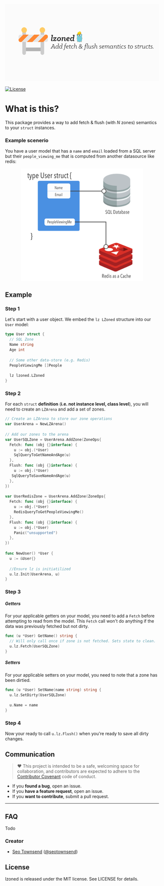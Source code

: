 ![LZoned: Fetch & flush semantics](./banner.png) 

[![License](http://img.shields.io/badge/license-MIT-green.svg?style=flat)](https://github.com/sotownsend/plumbus/blob/master/LICENSE)

# What is this?

This package provides a way to add fetch & flush (with *N* zones) semantics to your `struct` instances.


### Example scenerio
You have a user model that has a `name` and `email` loaded from a SQL server but their `people_viewing_me` that is computed from another datasource like redis:  

<div style='text-align: center'>
  <img width=400 src='./docs/images/zones.png' />
</div>

## Example

### Step 1
Let's start with a user object.  We embed the `lz LZoned` structure into our `User` model:

```go
type User struct {
  // SQL Zone
  Name string
  Age int
  
  // Some other data-store (e.g. Redis)
  PeopleViewingMe []People

  lz lzoned.LZoned
}
```

### Step 2
For each `struct` **definition** (**i.e. not instance level, class level**), you will need to create an `LZArena` and add a set of zones.

```go
// Create an LZArena to store our zone operations
var UserArena = NewLZArena()

// Add our zones to the arena
var UserSQLZone = UserArena.AddZone(ZoneOps{
  Fetch: func (obj {}interface) {
    u := obj.(*User)
    SqlQueryToGetNameAndAge(u)
  },
  Flush: func (obj {}interface) {
	u := obj.(*User)
   SqlQueryToSaveNameAndAge(u)
  },
})

var UserRedisZone = UserArena.AddZone(ZoneOps{
  Fetch: func (obj {}interface) {
    u := obj.(*User)
    RedisQueryToGetPeopleViewingMe()
  },
  Flush: func (obj {}interface) {
	u := obj.(*User)
	Panic("unsupported")
  },
})

func NewUser() *User {
  u := &User{}
  
  //Ensure lz is initiatilized
  u.lz.Init(UserArena, u)
}
```

### Step 3

##### Getters
For your applicable getters on your model, you need to add a `Fetch` before attempting to read from the model.  This `Fetch` call won't do anything if the data was previously fetched but not dirty.

```go
func (u *User) GetName() string {
  // Will only call once if zone is not fetched. Sets state to clean.
  u.lz.Fetch(UserSQLZone)
}
```

##### Setters
For your applicable setters on your model, you need to note that a zone has been dirtied.

```go
func (u *User) SetName(name string) string {
  u.lz.SetDirty(UserSQLZone)
  
  u.Name = name
}
```

### Step 4 
Now your ready to call `u.lz.Flush()` when you're ready to save all dirty changes.

## Communication
> ♥ This project is intended to be a safe, welcoming space for collaboration, and contributors are expected to adhere to the [Contributor Covenant](http://contributor-covenant.org) code of conduct.

- If you **found a bug**, open an issue.
- If you **have a feature request**, open an issue.
- If you **want to contribute**, submit a pull request.

---

## FAQ

Todo

### Creator

- [Seo Townsend](http://github.com/sotownsend) ([@seotownsend](https://twitter.com/seotownsend))


## License

lzoned is released under the MIT license. See LICENSE for details.
